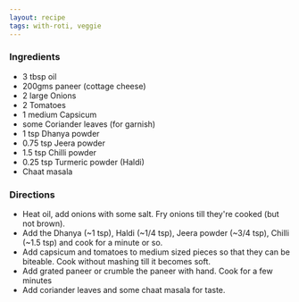 ```yaml
---
layout: recipe
tags: with-roti, veggie
---
```


### Ingredients

- 3 tbsp oil
- 200gms paneer (cottage cheese)
- 2 large Onions
- 2 Tomatoes
- 1 medium Capsicum
- some Coriander leaves (for garnish)
- 1 tsp Dhanya powder
- 0.75 tsp Jeera powder
- 1.5 tsp Chilli powder
- 0.25 tsp Turmeric powder (Haldi)
- Chaat masala

### Directions

- Heat oil, add onions with some salt. Fry onions till they're cooked (but not brown).
- Add the Dhanya (~1 tsp), Haldi (~1/4 tsp), Jeera powder (~3/4 tsp), Chilli (~1.5 tsp) and cook for a minute or so.
- Add capsicum and tomatoes to medium sized pieces so that they can be biteable. Cook without mashing till it becomes soft.
- Add grated paneer or crumble the paneer with hand. Cook for a few minutes
- Add coriander leaves and some chaat masala for taste.
